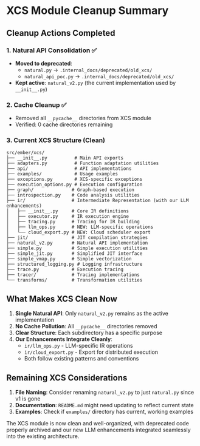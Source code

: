 # XCS Module Cleanup Summary

## Cleanup Actions Completed

### 1. Natural API Consolidation ✅
- **Moved to deprecated**: 
  - `natural.py` → `.internal_docs/deprecated/old_xcs/`
  - `natural_api_poc.py` → `.internal_docs/deprecated/old_xcs/`
- **Kept active**: `natural_v2.py` (the current implementation used by `__init__.py`)

### 2. Cache Cleanup ✅
- Removed all `__pycache__` directories from XCS module
- Verified: 0 cache directories remaining

### 3. Current XCS Structure (Clean)
```
src/ember/xcs/
├── __init__.py          # Main API exports
├── adapters.py          # Function adaptation utilities
├── api/                 # API implementations
├── examples/            # Usage examples
├── exceptions.py        # XCS-specific exceptions
├── execution_options.py # Execution configuration
├── graph/              # Graph-based execution
├── introspection.py    # Code analysis utilities
├── ir/                 # Intermediate Representation (with our LLM enhancements)
│   ├── __init__.py     # Core IR definitions
│   ├── executor.py     # IR execution engine
│   ├── tracing.py      # Tracing for IR building
│   ├── llm_ops.py      # NEW: LLM-specific operations
│   └── cloud_export.py # NEW: Cloud scheduler export
├── jit/                # JIT compilation strategies
├── natural_v2.py       # Natural API implementation
├── simple.py           # Simple execution utilities
├── simple_jit.py       # Simplified JIT interface
├── simple_vmap.py      # Simple vectorization
├── structured_logging.py # Logging infrastructure
├── trace.py            # Execution tracing
├── tracer/             # Tracing implementations
└── transforms/         # Transformation utilities
```

## What Makes XCS Clean Now

1. **Single Natural API**: Only `natural_v2.py` remains as the active implementation
2. **No Cache Pollution**: All `__pycache__` directories removed
3. **Clear Structure**: Each subdirectory has a specific purpose
4. **Our Enhancements Integrate Cleanly**: 
   - `ir/llm_ops.py` - LLM-specific IR operations
   - `ir/cloud_export.py` - Export for distributed execution
   - Both follow existing patterns and conventions

## Remaining XCS Considerations

1. **File Naming**: Consider renaming `natural_v2.py` to just `natural.py` since v1 is gone
2. **Documentation**: `README.md` might need updating to reflect current state
3. **Examples**: Check if `examples/` directory has current, working examples

The XCS module is now clean and well-organized, with deprecated code properly archived and our new LLM enhancements integrated seamlessly into the existing architecture.